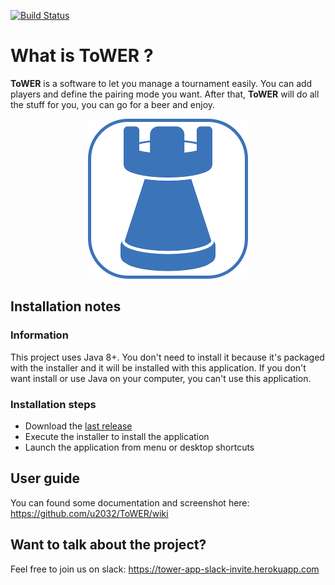 [![Build Status](https://travis-ci.org/u2032/ToWER.svg?branch=master)](https://travis-ci.org/u2032/ToWER)
# What is ToWER ? 
**ToWER** is a software to let you manage a tournament easily. You can add players and define the pairing mode you want. After that, **ToWER** will do all the stuff for you, you can go for a beer and enjoy. 
<p align="center"> 
<img src="https://github.com/u2032/ToWER/blob/master/docs/logo.png">
</p>

## Installation notes

### Information
This project uses Java 8+. 
You don't need to install it because it's packaged with the installer and it will be installed with this application. If you don't want install or use Java on your computer, you can't use this application.
 
### Installation steps 
* Download the [last release](https://github.com/u2032/ToWER/releases)
* Execute the installer to install the application
* Launch the application from menu or desktop shortcuts

## User guide
You can found some documentation and screenshot here: https://github.com/u2032/ToWER/wiki

## Want to talk about the project?
Feel free to join us on slack: https://tower-app-slack-invite.herokuapp.com
